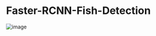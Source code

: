 # Faster-RCNN-Fish-Detection


![image](https://user-images.githubusercontent.com/108604868/188943075-989626b2-7245-42bf-a124-f07f117b1557.png)
